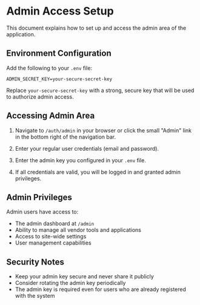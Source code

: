 # Admin Access Setup

This document explains how to set up and access the admin area of the application.

## Environment Configuration

Add the following to your `.env` file:

```
ADMIN_SECRET_KEY=your-secure-secret-key
```

Replace `your-secure-secret-key` with a strong, secure key that will be used to authorize admin access.

## Accessing Admin Area

1. Navigate to `/auth/admin` in your browser or click the small "Admin" link in the bottom right of the navigation bar.

2. Enter your regular user credentials (email and password).

3. Enter the admin key you configured in your `.env` file.

4. If all credentials are valid, you will be logged in and granted admin privileges.

## Admin Privileges

Admin users have access to:

- The admin dashboard at `/admin`
- Ability to manage all vendor tools and applications
- Access to site-wide settings
- User management capabilities

## Security Notes

- Keep your admin key secure and never share it publicly
- Consider rotating the admin key periodically
- The admin key is required even for users who are already registered with the system 